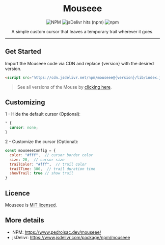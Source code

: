 <h1 align="center">Mouseee</h1>

<p align="center">
  <img alt="NPM" src="https://img.shields.io/npm/l/mouseee?color=00B4DB&style=flat-square">
  <img alt="jsDelivr hits (npm)" src="https://img.shields.io/jsdelivr/npm/hy/mouseee?color=00B4DB&style=flat-square">
  <img alt="npm" src="https://img.shields.io/npm/v/mouseee?color=00B4DB&style=flat-square">
</p>

<p align="center">
  A simple custom cursor that leaves a temporary trail wherever it goes.
</p>

---------------------

## Get Started

Import the Mouseee code via CDN and replace {version} with the desired version.

```html
<script src="https://cdn.jsdelivr.net/npm/mouseee@{version}/lib/index.js" type="module"></script>
```

> See all versions of the Mouse by [clicking here](https://www.npmjs.com/package/mouseee).

## Customizing

1 - Hide the default cursor (Optional):

```CSS
* {
  cursor: none;
}
```

2 - Customize the cursor (Optional):

```javascript
const mouseeeConfig = {
  color: "#fff",  // cursor border color
  size: 20,  // cursor size
  trailColor: "#fff",  // trail color
  trailTime: 300,  // trail duration time
  showTrail: true // show trail
}
```

## Licence

Mouseee is [MIT licensed](https://github.com/pedro-isacss/mouseee/blob/master/LICENSE).

## More details
- NPM: https://www.pedroisac.dev/mouseee/
- jsDelivr: https://www.jsdelivr.com/package/npm/mouseee

